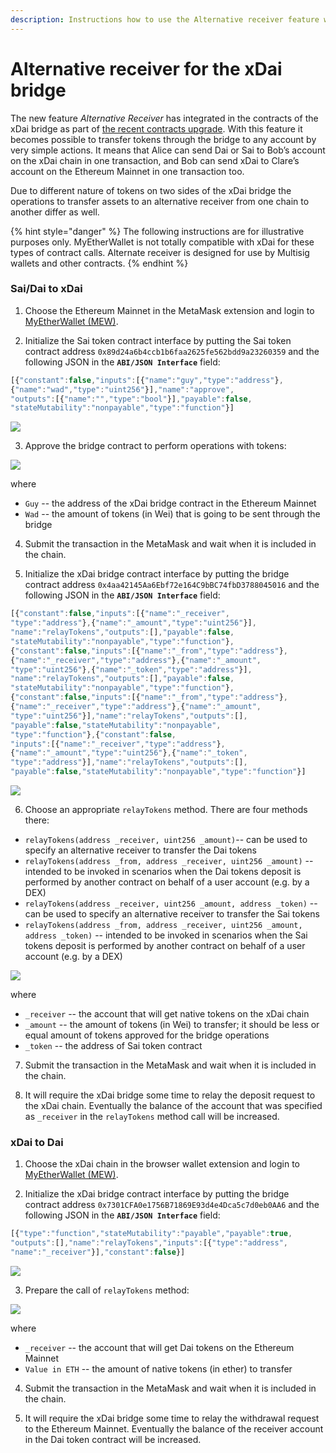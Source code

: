 ```yaml
---
description: Instructions how to use the Alternative receiver feature with the xDai bridge
---
```


# Alternative receiver for the xDai bridge

The new feature _Alternative Receiver_ has integrated in the contracts of the xDai bridge as part of [the recent contracts upgrade](https://forum.poa.network/t/migration-of-the-xdai-tokenbridge-completed/3212). With this feature it becomes possible to transfer tokens through the bridge to any account by very simple actions. It means that Alice can send Dai or Sai to Bob’s account on the xDai chain in one transaction, and Bob can send xDai to Clare’s account on the Ethereum Mainnet in one transaction too.

Due to different nature of tokens on two sides of the xDai bridge the operations to transfer assets to an alternative receiver from one chain to another differ as well.

{% hint style="danger" %}
The following instructions are for illustrative purposes only. MyEtherWallet is not totally compatible with xDai for these types of contract calls.  Alternate receiver is designed for use by Multisig wallets and other contracts.
{% endhint %}

### Sai/Dai to xDai

1. Choose the Ethereum Mainnet in the MetaMask extension and login to [MyEtherWallet \(MEW\)](https://www.myetherwallet.com/access-my-wallet).

2. Initialize the Sai token contract interface by putting the Sai token contract address `0x89d24a6b4ccb1b6faa2625fe562bdd9a23260359` and the following JSON in the **`ABI/JSON Interface`** field: 

```javascript
[{"constant":false,"inputs":[{"name":"guy","type":"address"},
{"name":"wad","type":"uint256"}],"name":"approve",
"outputs":[{"name":"","type":"bool"}],"payable":false,
"stateMutability":"nonpayable","type":"function"}]
```

![](../../.gitbook/assets/image%20%2818%29.png)

3. Approve the bridge contract to perform operations with tokens:

![](../../.gitbook/assets/image%20%283%29.png)

where

* `Guy` -- the address of the xDai bridge contract in the Ethereum Mainnet
* `Wad` -- the amount of tokens \(in Wei\) that is going to be sent through the bridge

4. Submit the transaction in the MetaMask and wait when it is included in the chain.

5. Initialize the xDai bridge contract interface by putting the bridge contract address `0x4aa42145Aa6Ebf72e164C9bBC74fbD3788045016` and the following JSON in the **`ABI/JSON Interface`** field:

```javascript
[{"constant":false,"inputs":[{"name":"_receiver",
"type":"address"},{"name":"_amount","type":"uint256"}],
"name":"relayTokens","outputs":[],"payable":false,
"stateMutability":"nonpayable","type":"function"},
{"constant":false,"inputs":[{"name":"_from","type":"address"},
{"name":"_receiver","type":"address"},{"name":"_amount",
"type":"uint256"},{"name":"_token","type":"address"}],
"name":"relayTokens","outputs":[],"payable":false,
"stateMutability":"nonpayable","type":"function"},
{"constant":false,"inputs":[{"name":"_from","type":"address"},
{"name":"_receiver","type":"address"},{"name":"_amount",
"type":"uint256"}],"name":"relayTokens","outputs":[],
"payable":false,"stateMutability":"nonpayable",
"type":"function"},{"constant":false,
"inputs":[{"name":"_receiver","type":"address"},
{"name":"_amount","type":"uint256"},{"name":"_token",
"type":"address"}],"name":"relayTokens","outputs":[],
"payable":false,"stateMutability":"nonpayable","type":"function"}]
```

![](../../.gitbook/assets/image%20%2812%29.png)

6. Choose an appropriate `relayTokens` method. There are four methods there:

* `relayTokens(address _receiver, uint256 _amount)`-- can be used to specify an alternative receiver to transfer the Dai tokens 
* `relayTokens(address _from, address _receiver, uint256 _amount)` -- intended to be invoked in scenarios when the Dai tokens deposit is performed by another contract on behalf of a user account \(e.g. by a DEX\)
* `relayTokens(address _receiver, uint256 _amount, address _token)` -- can be used to specify an alternative receiver to transfer the Sai tokens
* `relayTokens(address _from, address _receiver, uint256 _amount, address _token)` -- intended to be invoked in scenarios when the Sai tokens deposit is performed by another contract on behalf of a user account \(e.g. by a DEX\)

![](../../.gitbook/assets/image%20%2821%29.png)

where

* `_receiver` -- the account that will get native tokens on the xDai chain
* `_amount` -- the amount of tokens \(in Wei\) to transfer; it should be less or equal amount of tokens approved for the bridge operations
* `_token` -- the address of Sai token contract

7. Submit the transaction in the MetaMask and wait when it is included in the chain.

8. It will require the xDai bridge some time to relay the deposit request to the xDai chain. Eventually the balance of the account that was specified as `_receiver` in the `relayTokens` method call will be increased. 

### xDai to Dai

1. Choose the xDai chain in the browser wallet extension and login to [MyEtherWallet \(MEW\)](https://www.myetherwallet.com/access-my-wallet). 

2. Initialize the xDai bridge contract interface by putting the bridge contract address `0x7301CFA0e1756B71869E93d4e4Dca5c7d0eb0AA6` and the following JSON in the **`ABI/JSON Interface`** field:

```javascript
[{"type":"function","stateMutability":"payable","payable":true,
"outputs":[],"name":"relayTokens","inputs":[{"type":"address",
"name":"_receiver"}],"constant":false}]
```

![](../../.gitbook/assets/image%20%287%29.png)

3. Prepare the call of `relayTokens` method:

![](../../.gitbook/assets/image%20%2813%29.png)

where

* `_receiver` -- the account that will get Dai tokens on the Ethereum Mainnet
* `Value in ETH` -- the amount of native tokens \(in ether\) to transfer

4. Submit the transaction in the MetaMask and wait when it is included in the chain.

5. It will require the xDai bridge some time to relay the withdrawal request to the Ethereum Mainnet. Eventually the balance of the receiver account in the Dai token contract will be increased.

